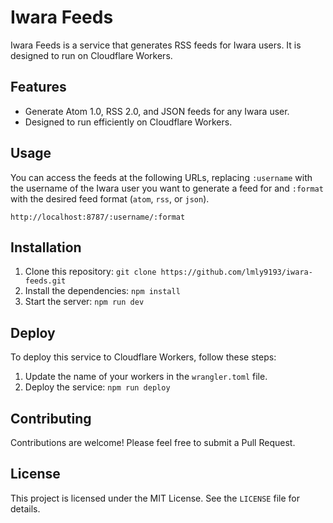 # Iwara Feeds

Iwara Feeds is a service that generates RSS feeds for Iwara users. It is designed to run on Cloudflare Workers.

## Features

- Generate Atom 1.0, RSS 2.0, and JSON feeds for any Iwara user.
- Designed to run efficiently on Cloudflare Workers.

## Usage

You can access the feeds at the following URLs, replacing `:username` with the username of the Iwara user you want to generate a feed for and `:format` with the desired feed format (`atom`, `rss`, or `json`).

```
http://localhost:8787/:username/:format
```

## Installation

1. Clone this repository: `git clone https://github.com/lmly9193/iwara-feeds.git`
2. Install the dependencies: `npm install`
3. Start the server: `npm run dev`

## Deploy

To deploy this service to Cloudflare Workers, follow these steps:

1. Update the name of your workers in the `wrangler.toml` file.
2. Deploy the service: `npm run deploy`

## Contributing

Contributions are welcome! Please feel free to submit a Pull Request.

## License

This project is licensed under the MIT License. See the `LICENSE` file for details.
